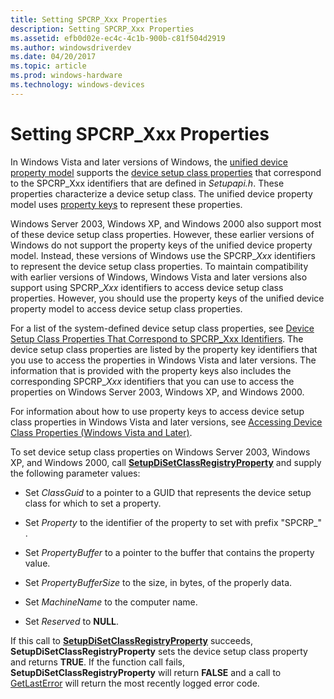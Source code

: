 ```yaml
---
title: Setting SPCRP_Xxx Properties
description: Setting SPCRP_Xxx Properties
ms.assetid: efb0d02e-ec4c-4c1b-900b-c81f504d2919
ms.author: windowsdriverdev
ms.date: 04/20/2017
ms.topic: article
ms.prod: windows-hardware
ms.technology: windows-devices
---
```


# Setting SPCRP_Xxx Properties


In Windows Vista and later versions of Windows, the [unified device property model](unified-device-property-model--windows-vista-and-later-.md) supports the [device setup class properties](https://msdn.microsoft.com/library/windows/hardware/ff542239) that correspond to the SPCRP_Xxx identifiers that are defined in *Setupapi.h*. These properties characterize a device setup class. The unified device property model uses [property keys](property-keys.md) to represent these properties.

Windows Server 2003, Windows XP, and Windows 2000 also support most of these device setup class properties. However, these earlier versions of Windows do not support the property keys of the unified device property model. Instead, these versions of Windows use the SPCRP_*Xxx* identifiers to represent the device setup class properties. To maintain compatibility with earlier versions of Windows, Windows Vista and later versions also support using SPCRP_*Xxx* identifiers to access device setup class properties. However, you should use the property keys of the unified device property model to access device setup class properties.

For a list of the system-defined device setup class properties, see [Device Setup Class Properties That Correspond to SPCRP_Xxx Identifiers](https://msdn.microsoft.com/library/windows/hardware/ff542245). The device setup class properties are listed by the property key identifiers that you use to access the properties in Windows Vista and later versions. The information that is provided with the property keys also includes the corresponding SPCRP_*Xxx* identifiers that you can use to access the properties on Windows Server 2003, Windows XP, and Windows 2000.

For information about how to use property keys to access device setup class properties in Windows Vista and later versions, see [Accessing Device Class Properties (Windows Vista and Later)](accessing-device-class-properties--windows-vista-and-later-.md).

To set device setup class properties on Windows Server 2003, Windows XP, and Windows 2000, call [**SetupDiSetClassRegistryProperty**](https://msdn.microsoft.com/library/windows/hardware/ff552135) and supply the following parameter values:

-   Set *ClassGuid* to a pointer to a GUID that represents the device setup class for which to set a property.

-   Set *Property* to the identifier of the property to set with prefix "SPCRP_" .

-   Set *PropertyBuffer* to a pointer to the buffer that contains the property value.

-   Set *PropertyBufferSize* to the size, in bytes, of the properly data.

-   Set *MachineName* to the computer name.

-   Set *Reserved* to **NULL**.

If this call to [**SetupDiSetClassRegistryProperty**](https://msdn.microsoft.com/library/windows/hardware/ff552135) succeeds, **SetupDiSetClassRegistryProperty** sets the device setup class property and returns **TRUE**. If the function call fails, **SetupDiSetClassRegistryProperty** will return **FALSE** and a call to [GetLastError](http://go.microsoft.com/fwlink/p/?linkid=169416) will return the most recently logged error code.

 

 





